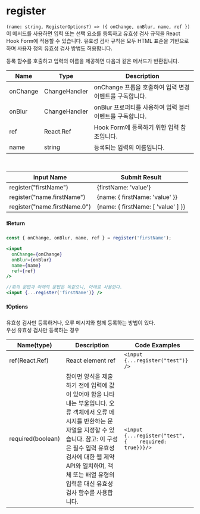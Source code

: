 # register

`(name: string, RegisterOptions?) => ({ onChange, onBlur, name, ref })`<br/>
이 메서드를 사용하면 입력 또는 선택 요소를 등록하고 유효성 검사 규칙을 React Hook Form에 적용할 수 있습니다. 유효성 검사 규칙은 모두 HTML 표준을 기반으로 하며 사용자 정의 유효성 검사 방법도 허용합니다.

등록 함수를 호출하고 입력의 이름을 제공하면 다음과 같은 메서드가 반환됩니다.

| Name     | Type           | Description                                               |
| -------- | -------------- | --------------------------------------------------------- |
| onChange | ChangeHandler  | onChange 프롭을 호출하여 입력 변경 이벤트를 구독합니다.   |
| onBlur   | ChangeHandler  | onBlur 프로퍼티를 사용하여 입력 블러 이벤트를 구독합니다. |
| ref      | React.Ref<any> | Hook Form에 등록하기 위한 입력 참조입니다.                |
| name     | string         | 등록되는 입력의 이름입니다.                               |

<br/>

| input Name                   | Submit Result                      |
| ---------------------------- | ---------------------------------- |
| register("firstName")        | {firstName: 'value'}               |
| register("name.firstName")   | {name: { firstName: 'value' }}     |
| register("name.firstName.0") | {name: { firstName: [ 'value' ] }} |

#### ❗Return

```jsx
const { onChange, onBlur, name, ref } = register('firstName');

<input
  onChange={onChange}
  onBlur={onBlur}
  name={name}
  ref={ref}
/>

//위의 문법과 아래의 문법은 똑같으니, 아래로 사용한다.
<input {...register('firstName')} />
```

#### ❗Options

유효성 검사만 등록하거나, 오류 메시지와 함께 등록하는 방법이 있다.<br/>
우선 유효성 검사만 등록하는 경우

| Name(type)        | Description                                                                                                                                                                                                                                                                      | Code Examples                                          |
| ----------------- | -------------------------------------------------------------------------------------------------------------------------------------------------------------------------------------------------------------------------------------------------------------------------------- | ------------------------------------------------------ |
| ref(React.Ref)    | React element ref                                                                                                                                                                                                                                                                | `<input {...register("test")} />`                      |
| required(boolean) | 참이면 양식을 제출하기 전에 입력에 값이 있어야 함을 나타내는 부울입니다. 오류 객체에서 오류 메시지를 반환하는 문자열을 지정할 수 있습니다. 참고: 이 구성은 필수 입력 유효성 검사에 대한 웹 제약 API와 일치하며, 객체 또는 배열 유형의 입력은 대신 유효성 검사 함수를 사용합니다. | `<input {...register("test", {    required: true})}/>` |

